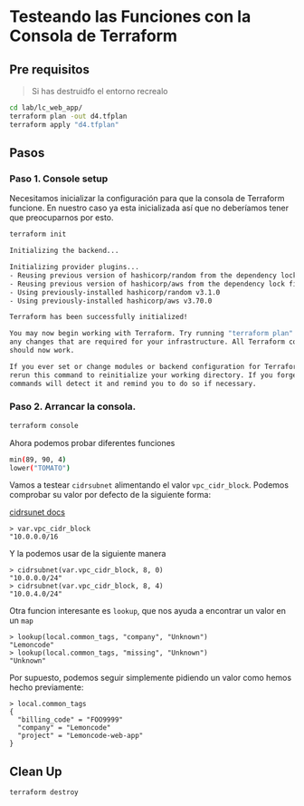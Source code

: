 # Testeando las Funciones con la Consola de Terraform

## Pre requisitos

> Si has destruidfo el entorno recrealo

```bash
cd lab/lc_web_app/
terraform plan -out d4.tfplan
terraform apply "d4.tfplan"
```

## Pasos

### Paso 1. Console setup

Necesitamos inicializar la configuración para que la consola de Terraform funcione. En nuestro caso ya esta inicializada así que no deberíamos tener que preocuparnos por esto.

```bash
terraform init
```

```bash
Initializing the backend...

Initializing provider plugins...
- Reusing previous version of hashicorp/random from the dependency lock file
- Reusing previous version of hashicorp/aws from the dependency lock file
- Using previously-installed hashicorp/random v3.1.0
- Using previously-installed hashicorp/aws v3.70.0

Terraform has been successfully initialized!

You may now begin working with Terraform. Try running "terraform plan" to see
any changes that are required for your infrastructure. All Terraform commands
should now work.

If you ever set or change modules or backend configuration for Terraform,
rerun this command to reinitialize your working directory. If you forget, other
commands will detect it and remind you to do so if necessary.
```

### Paso 2. Arrancar la consola.

```bash
terraform console
```

Ahora podemos probar diferentes funciones

```bash
min(89, 90, 4)
lower("TOMATO")
```

Vamos a testear `cidrsubnet` alimentando el valor `vpc_cidr_block`. Podemos comprobar su valor por defecto de la siguiente forma:

[cidrsunet docs](https://www.terraform.io/language/functions/cidrsubnet)

``` 
> var.vpc_cidr_block
"10.0.0.0/16
```

Y la podemos usar de la siguiente manera

```
> cidrsubnet(var.vpc_cidr_block, 8, 0)
"10.0.0.0/24"
> cidrsubnet(var.vpc_cidr_block, 8, 4)
"10.0.4.0/24"
```

Otra funcion interesante es `lookup`, que nos ayuda a encontrar un valor en un `map`

```
> lookup(local.common_tags, "company", "Unknown")
"Lemoncode"
> lookup(local.common_tags, "missing", "Unknown")
"Unknown"
```

Por supuesto, podemos seguir simplemente pidiendo un valor como hemos hecho previamente:

```
> local.common_tags
{
  "billing_code" = "FOO9999"
  "company" = "Lemoncode"
  "project" = "Lemoncode-web-app"
}
```

## Clean Up

```bash
terraform destroy
```